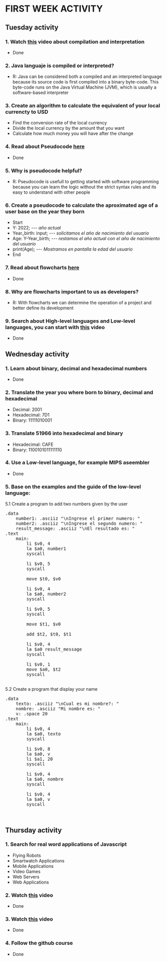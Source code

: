 # FIRST WEEK ACTIVITY

## Tuesday activity

  ### 1. Watch [this](https://www.youtube.com/watch?v=JNMy969SjyU) video about compilation and interpretation
   - Done
     
  ### 2. Java languaje is compiled or interpreted?
   - R: Java can be considered both a compiled and an interpreted language because its source code is first compiled into a binary byte-code. 
    This byte-code runs on the Java Virtual Machine (JVM), which is usually a software-based interpreter
    
  ### 3. Create an algorithm to calculate the equivalent of your local currencty to USD
   - Find the conversion rate of the local currency
   - Divide the local currency by the amount that you want
   - Calculate how much money you will have after the change

  ### 4. Read about Pseudocode [here](https://www.freecodecamp.org/news/what-is-pseudocode-in-programming/)
   - Done
 
  ### 5. Why is pseudocode helpful?
   - R: Pseudocode is usefull to getting started with software programming because you can learn the logic without the strict syntax rules and its easy to understand with other people
 
  ### 6. Create a pseudocode to calculate the aproximated age of a user base on the year they born
   - Start
   - Y: 2022; --- *año actual*
   - Year_birth: input; --- *solicitamos el año de nacimiento del usuario*
   - Age: Y-Year_birth; --- *restamos el año actual con el año de nacimiento del usuario*
   - print(Age); --- *Mostramos en pantalla la edad del usuario*
   - End
 
  ### 7. Read about flowcharts [here](https://www.lucidchart.com/pages/es/que-es-un-diagrama-de-flujo)
   - Done
  
  ### 8. Why are flowcharts important to us as developers?
   - R: With flowcharts we can determine the operation of a project and better define its development
  
  ### 9. Search about High-level languages and Low-level languages, you can start with [this](https://www.youtube.com/watch?v=1vRPOp5p-qs) video
   - Done

## Wednesday activity

  ### 1. Learn about binary, decimal and hexadecimal numbers
   - Done
   
  ### 2. Translate the year you where born to binary, decimal and hexadecimal
   - Decimal: 2001
   - Hexadecimal: 7D1
   - Binary: 11111010001
 
  ### 3. Translate 51966 into hexadecimal and binary
   - Hexadecimal: CAFE
   - Binary: 1100101011111110
  
  ### 4. Use a Low-level language, for example MIPS aseembler
   - Done
  
  ### 5. Base on the examples and the guide of the low-level language:
   5.1 Create a program to add two numbers given by the user<br></ol>
      
   <pre>
.data
	number1: .asciiz "\nIngrese el primer numero: "
	number2: .asciiz "\nIngrese el segundo numero: "
	result_message: .asciiz "\nEl resultado es: "
.text
	main:
		li $v0, 4
		la $a0, number1
		syscall

		li $v0, 5
		syscall

		move $t0, $v0

		li $v0, 4
		la $a0, number2
		syscall

		li $v0, 5
		syscall

		move $t1, $v0
		
		add $t2, $t0, $t1

		li $v0, 4
		la $a0 result_message
		syscall

		li $v0, 1
		move $a0, $t2
		syscall
   </pre>
   
   
   5.2 Create a program that display your name
   <pre>
.data
	texto: .asciiz "\nCual es mi nombre?: "
	nombre: .asciiz "Mi nombre es: "
	v: .space 20
.text
	main:
		li $v0, 4
		la $a0, texto
		syscall

		li $v0, 8
		la $a0, v
		li $a1, 20
		syscall 

		li $v0, 4
		la $a0, nombre
		syscall

		li $v0, 4
		la $a0, v
		syscall
		
   </pre>

## Thursday activity
  ### 1. Search for real word applications of Javascript
   - Flying Robots
   - Smartwatch Applications
   - Mobile Applications
   - Video Games
   - Web Servers
   - Web Applications
   
  ### 2. Watch [this](https://www.youtube.com/watch?v=LW6vQNE2jgc&t=1962s) video
   - Done
   
  ### 3. Watch [this](https://www.youtube.com/watch?v=KXkQJBASUOg) video
   - Done
  
  ### 4. Follow the github course
   - Done